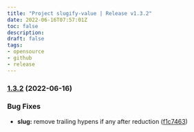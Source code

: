 ```yaml
---
title: "Project slugify-value | Release v1.3.2"
date: 2022-06-16T07:57:01Z
toc: false
description: 
draft: false
tags:
- opensource
- github
- release
---
```

### [1.3.2](https://github.com/rlespinasse/slugify-value/compare/v1.3.1...v1.3.2) (2022-06-16)


### Bug Fixes

* **slug:** remove trailing hypens if any after reduction ([f1c7463](https://github.com/rlespinasse/slugify-value/commit/f1c7463d0d56dd524cdcde47076d0ca4263eef7d))



